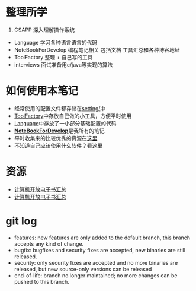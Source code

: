# 整理所学

1. CSAPP		深入理解操作系统
* Language	学习各种语言语言的代码
* NoteBookForDevelop 编程笔记相关 包括文档 工具汇总和各种博客地址
* ToolFactory	整理 + 自己写的工具
* interviews 面试准备用c/java等实现的算法

# 如何使用本笔记
* 经常使用的配置文件都存储在[setting/](/ExFly/blob/master/CsLearning/setting)中
* [ToolFactory](/ExFly/blob/master/CsLearning/ToolFactory)中存放自己做的小工具，方便平时使用
* [Language]()中存放了一小部分基础配置的代码
* [**NoteBookForDevelop**]()是我所有的笔记
* 平时收集来的比较优秀的资源在[这里](https://github.com/ExFly/CsLearning/blob/master/NoteBookForDevelop/%E8%B5%84%E6%BA%90.md)
* 不知道自己应该使用什么软件？看[这里](https://github.com/ExFly/CsLearning/blob/master/NoteBookForDevelop/%E5%B7%A5%E5%85%B7/Tools.md)

# 资源
* [计算机开放电子书汇总](https://raw.githubusercontent.com/it-ebooks/it-ebooks-archive/master/README.md)
* [计算机开放电子书汇总](http://it-ebooks.flygon.net/)

# git log

* features:	new features are only added to the default branch, this branch accepts any kind of change.
* bugfix:	bugfixes and security fixes are accepted, new binaries are still released.
* security:	only security fixes are accepted and no more binaries are released, but new source-only versions can be released
* end-of-life:	branch no longer maintained; no more changes can be pushed to this branch.
